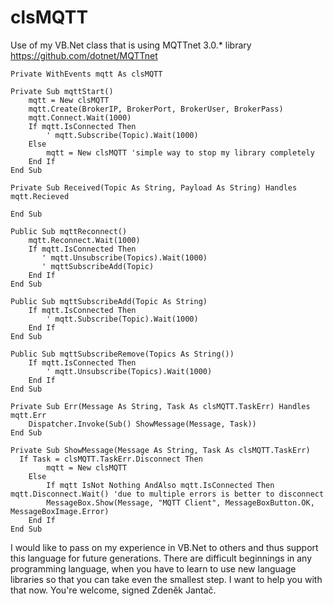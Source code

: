 # clsMQTT
Use of my VB.Net class that is using MQTTnet 3.0.* library https://github.com/dotnet/MQTTnet

    Private WithEvents mqtt As clsMQTT

    Private Sub mqttStart()
        mqtt = New clsMQTT
        mqtt.Create(BrokerIP, BrokerPort, BrokerUser, BrokerPass)
        mqtt.Connect.Wait(1000)
        If mqtt.IsConnected Then
            ' mqtt.Subscribe(Topic).Wait(1000)
        Else
            mqtt = New clsMQTT 'simple way to stop my library completely
        End If
    End Sub

    Private Sub Received(Topic As String, Payload As String) Handles mqtt.Recieved
        	
    End Sub

    Public Sub mqttReconnect()
        mqtt.Reconnect.Wait(1000)
        If mqtt.IsConnected Then
           ' mqtt.Unsubscribe(Topics).Wait(1000) 
           ' mqttSubscribeAdd(Topic)
        End If
    End Sub

    Public Sub mqttSubscribeAdd(Topic As String)
        If mqtt.IsConnected Then
            ' mqtt.Subscribe(Topic).Wait(1000)
        End If
    End Sub

    Public Sub mqttSubscribeRemove(Topics As String())
        If mqtt.IsConnected Then
            ' mqtt.Unsubscribe(Topics).Wait(1000)
        End If
    End Sub

    Private Sub Err(Message As String, Task As clsMQTT.TaskErr) Handles mqtt.Err
        Dispatcher.Invoke(Sub() ShowMessage(Message, Task))
    End Sub

    Private Sub ShowMessage(Message As String, Task As clsMQTT.TaskErr)
	  If Task = clsMQTT.TaskErr.Disconnect Then
            mqtt = New clsMQTT 
        Else
            If mqtt IsNot Nothing AndAlso mqtt.IsConnected Then mqtt.Disconnect.Wait() 'due to multiple errors is better to disconnect
            MessageBox.Show(Message, "MQTT Client", MessageBoxButton.OK, MessageBoxImage.Error)
        End If
    End Sub

I would like to pass on my experience in VB.Net to others and thus support this language for future generations. There are difficult beginnings in any programming language, when you have to learn to use new language libraries so that you can take even the smallest step. I want to help you with that now. You're welcome, signed Zdeněk Jantač.
